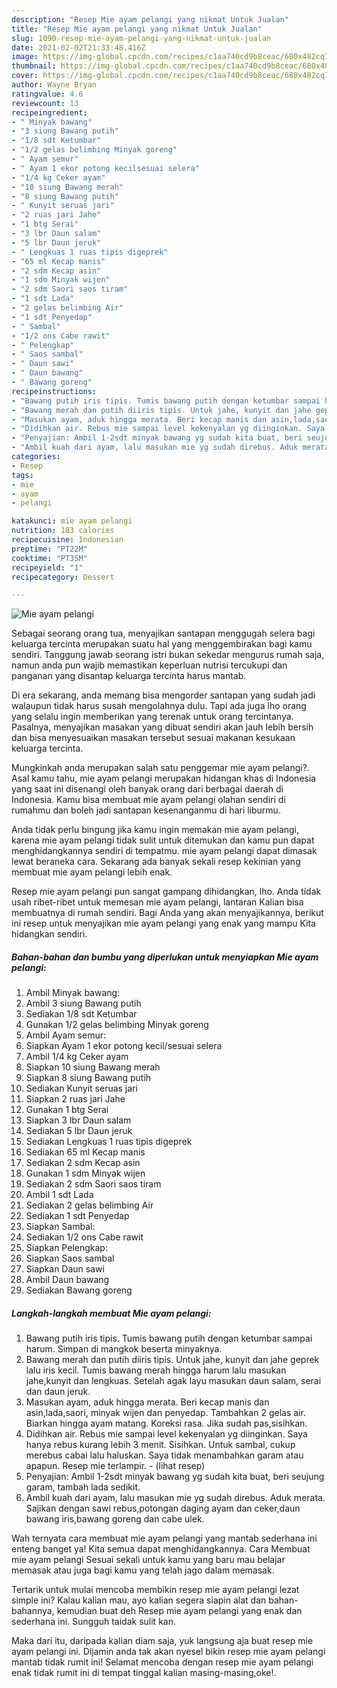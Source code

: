 ```yaml
---
description: "Resep Mie ayam pelangi yang nikmat Untuk Jualan"
title: "Resep Mie ayam pelangi yang nikmat Untuk Jualan"
slug: 1090-resep-mie-ayam-pelangi-yang-nikmat-untuk-jualan
date: 2021-02-02T21:33:48.416Z
image: https://img-global.cpcdn.com/recipes/c1aa740cd9b8ceac/680x482cq70/mie-ayam-pelangi-foto-resep-utama.jpg
thumbnail: https://img-global.cpcdn.com/recipes/c1aa740cd9b8ceac/680x482cq70/mie-ayam-pelangi-foto-resep-utama.jpg
cover: https://img-global.cpcdn.com/recipes/c1aa740cd9b8ceac/680x482cq70/mie-ayam-pelangi-foto-resep-utama.jpg
author: Wayne Bryan
ratingvalue: 4.6
reviewcount: 13
recipeingredient:
- " Minyak bawang"
- "3 siung Bawang putih"
- "1/8 sdt Ketumbar"
- "1/2 gelas belimbing Minyak goreng"
- " Ayam semur"
- " Ayam 1 ekor potong kecilsesuai selera"
- "1/4 kg Ceker ayam"
- "10 siung Bawang merah"
- "8 siung Bawang putih"
- " Kunyit seruas jari"
- "2 ruas jari Jahe"
- "1 btg Serai"
- "3 lbr Daun salam"
- "5 lbr Daun jeruk"
- " Lengkuas 1 ruas tipis digeprek"
- "65 ml Kecap manis"
- "2 sdm Kecap asin"
- "1 sdm Minyak wijen"
- "2 sdm Saori saos tiram"
- "1 sdt Lada"
- "2 gelas belimbing Air"
- "1 sdt Penyedap"
- " Sambal"
- "1/2 ons Cabe rawit"
- " Pelengkap"
- " Saos sambal"
- " Daun sawi"
- " Daun bawang"
- " Bawang goreng"
recipeinstructions:
- "Bawang putih iris tipis. Tumis bawang putih dengan ketumbar sampai harum. Simpan di mangkok beserta minyaknya."
- "Bawang merah dan putih diiris tipis. Untuk jahe, kunyit dan jahe geprek lalu iris kecil. Tumis bawang merah hingga harum lalu masukan jahe,kunyit dan lengkuas. Setelah agak layu masukan daun salam, serai dan daun jeruk."
- "Masukan ayam, aduk hingga merata. Beri kecap manis dan asin,lada,saori, minyak wijen dan penyedap. Tambahkan 2 gelas air. Biarkan hingga ayam matang. Koreksi rasa. Jika sudah pas,sisihkan."
- "Didihkan air. Rebus mie sampai level kekenyalan yg diinginkan. Saya hanya rebus kurang lebih 3 menit. Sisihkan. Untuk sambal, cukup merebus cabai lalu haluskan. Saya tidak menambahkan garam atau apapun. Resep mie terlampir.           (lihat resep)"
- "Penyajian: Ambil 1-2sdt minyak bawang yg sudah kita buat, beri seujung garam, tambah lada sedikit."
- "Ambil kuah dari ayam, lalu masukan mie yg sudah direbus. Aduk merata. Sajikan dengan sawi rebus,potongan daging ayam dan ceker,daun bawang iris,bawang goreng dan cabe ulek."
categories:
- Resep
tags:
- mie
- ayam
- pelangi

katakunci: mie ayam pelangi 
nutrition: 183 calories
recipecuisine: Indonesian
preptime: "PT22M"
cooktime: "PT35M"
recipeyield: "1"
recipecategory: Dessert

---
```



![Mie ayam pelangi](https://img-global.cpcdn.com/recipes/c1aa740cd9b8ceac/680x482cq70/mie-ayam-pelangi-foto-resep-utama.jpg)

Sebagai seorang orang tua, menyajikan santapan menggugah selera bagi keluarga tercinta merupakan suatu hal yang menggembirakan bagi kamu sendiri. Tanggung jawab seorang istri bukan sekedar mengurus rumah saja, namun anda pun wajib memastikan keperluan nutrisi tercukupi dan panganan yang disantap keluarga tercinta harus mantab.

Di era  sekarang, anda memang bisa mengorder santapan yang sudah jadi walaupun tidak harus susah mengolahnya dulu. Tapi ada juga lho orang yang selalu ingin memberikan yang terenak untuk orang tercintanya. Pasalnya, menyajikan masakan yang dibuat sendiri akan jauh lebih bersih dan bisa menyesuaikan masakan tersebut sesuai makanan kesukaan keluarga tercinta. 



Mungkinkah anda merupakan salah satu penggemar mie ayam pelangi?. Asal kamu tahu, mie ayam pelangi merupakan hidangan khas di Indonesia yang saat ini disenangi oleh banyak orang dari berbagai daerah di Indonesia. Kamu bisa membuat mie ayam pelangi olahan sendiri di rumahmu dan boleh jadi santapan kesenanganmu di hari liburmu.

Anda tidak perlu bingung jika kamu ingin memakan mie ayam pelangi, karena mie ayam pelangi tidak sulit untuk ditemukan dan kamu pun dapat menghidangkannya sendiri di tempatmu. mie ayam pelangi dapat dimasak lewat beraneka cara. Sekarang ada banyak sekali resep kekinian yang membuat mie ayam pelangi lebih enak.

Resep mie ayam pelangi pun sangat gampang dihidangkan, lho. Anda tidak usah ribet-ribet untuk memesan mie ayam pelangi, lantaran Kalian bisa membuatnya di rumah sendiri. Bagi Anda yang akan menyajikannya, berikut ini resep untuk menyajikan mie ayam pelangi yang enak yang mampu Kita hidangkan sendiri.

<!--inarticleads1-->

##### Bahan-bahan dan bumbu yang diperlukan untuk menyiapkan Mie ayam pelangi:

1. Ambil  Minyak bawang:
1. Ambil 3 siung Bawang putih
1. Sediakan 1/8 sdt Ketumbar
1. Gunakan 1/2 gelas belimbing Minyak goreng
1. Ambil  Ayam semur:
1. Siapkan  Ayam 1 ekor potong kecil/sesuai selera
1. Ambil 1/4 kg Ceker ayam
1. Siapkan 10 siung Bawang merah
1. Siapkan 8 siung Bawang putih
1. Sediakan  Kunyit seruas jari
1. Siapkan 2 ruas jari Jahe
1. Gunakan 1 btg Serai
1. Siapkan 3 lbr Daun salam
1. Sediakan 5 lbr Daun jeruk
1. Sediakan  Lengkuas 1 ruas tipis digeprek
1. Sediakan 65 ml Kecap manis
1. Sediakan 2 sdm Kecap asin
1. Gunakan 1 sdm Minyak wijen
1. Sediakan 2 sdm Saori saos tiram
1. Ambil 1 sdt Lada
1. Sediakan 2 gelas belimbing Air
1. Sediakan 1 sdt Penyedap
1. Siapkan  Sambal:
1. Sediakan 1/2 ons Cabe rawit
1. Siapkan  Pelengkap:
1. Siapkan  Saos sambal
1. Siapkan  Daun sawi
1. Ambil  Daun bawang
1. Sediakan  Bawang goreng




<!--inarticleads2-->

##### Langkah-langkah membuat Mie ayam pelangi:

1. Bawang putih iris tipis. Tumis bawang putih dengan ketumbar sampai harum. Simpan di mangkok beserta minyaknya.
1. Bawang merah dan putih diiris tipis. Untuk jahe, kunyit dan jahe geprek lalu iris kecil. Tumis bawang merah hingga harum lalu masukan jahe,kunyit dan lengkuas. Setelah agak layu masukan daun salam, serai dan daun jeruk.
1. Masukan ayam, aduk hingga merata. Beri kecap manis dan asin,lada,saori, minyak wijen dan penyedap. Tambahkan 2 gelas air. Biarkan hingga ayam matang. Koreksi rasa. Jika sudah pas,sisihkan.
1. Didihkan air. Rebus mie sampai level kekenyalan yg diinginkan. Saya hanya rebus kurang lebih 3 menit. Sisihkan. Untuk sambal, cukup merebus cabai lalu haluskan. Saya tidak menambahkan garam atau apapun. Resep mie terlampir. -           (lihat resep)
1. Penyajian: Ambil 1-2sdt minyak bawang yg sudah kita buat, beri seujung garam, tambah lada sedikit.
1. Ambil kuah dari ayam, lalu masukan mie yg sudah direbus. Aduk merata. Sajikan dengan sawi rebus,potongan daging ayam dan ceker,daun bawang iris,bawang goreng dan cabe ulek.




Wah ternyata cara membuat mie ayam pelangi yang mantab sederhana ini enteng banget ya! Kita semua dapat menghidangkannya. Cara Membuat mie ayam pelangi Sesuai sekali untuk kamu yang baru mau belajar memasak atau juga bagi kamu yang telah jago dalam memasak.

Tertarik untuk mulai mencoba membikin resep mie ayam pelangi lezat simple ini? Kalau kalian mau, ayo kalian segera siapin alat dan bahan-bahannya, kemudian buat deh Resep mie ayam pelangi yang enak dan sederhana ini. Sungguh taidak sulit kan. 

Maka dari itu, daripada kalian diam saja, yuk langsung aja buat resep mie ayam pelangi ini. Dijamin anda tak akan nyesel bikin resep mie ayam pelangi mantab tidak rumit ini! Selamat mencoba dengan resep mie ayam pelangi enak tidak rumit ini di tempat tinggal kalian masing-masing,oke!.


